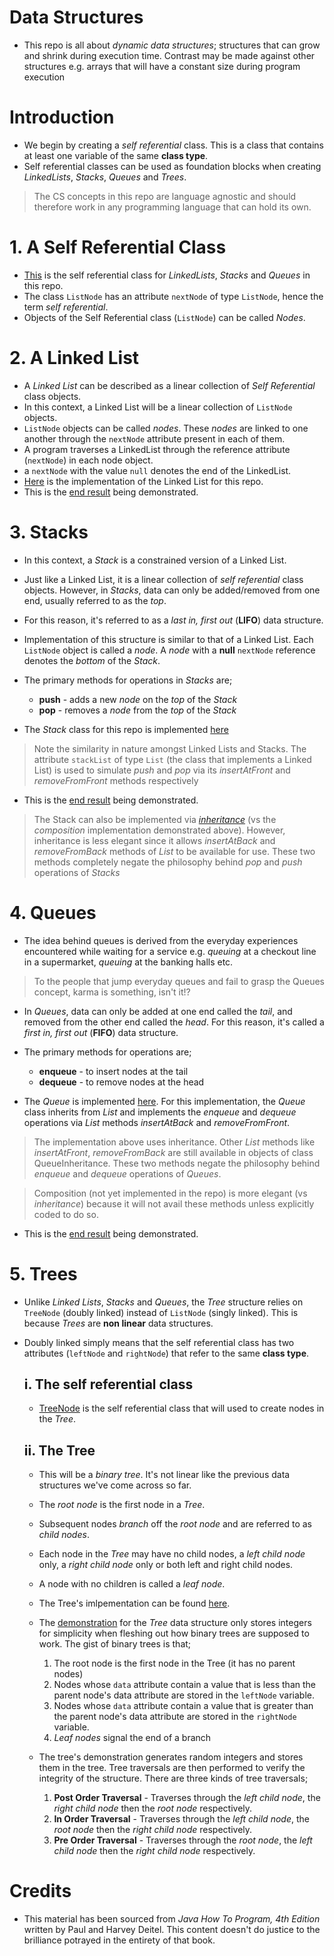 # Data Structures
* This repo is all about _dynamic data structures_; structures that can grow and shrink during execution time. Contrast may be made against other structures e.g. arrays that will have a constant size during program execution

# Introduction
* We begin by creating a *self referential* class. This is a class that contains at least one variable of the same **class type**.
* Self referential classes can be used as foundation blocks when creating _LinkedLists_, _Stacks_, _Queues_ and _Trees_.

> The CS concepts in this repo are language agnostic and should therefore work in any programming language that can hold its own.

# 1. A Self Referential Class
* [This](https://github.com/andela-lkabui/sturdy-octo-happiness/blob/master/src/com/deitel/jhtp4/ch19/ListNode.java) is the self referential class for _LinkedLists_, _Stacks_ and _Queues_ in this repo.
* The class `ListNode` has an attribute `nextNode` of type `ListNode`, hence the term _self referential_.
* Objects of the Self Referential class (`ListNode`) can be called _Nodes_.

# 2. A Linked List
* A _Linked List_ can be described as a linear collection of _Self Referential_ class objects.
* In this context, a Linked List will be a linear collection of `ListNode` objects.
* `ListNode` objects can be called _nodes_. These _nodes_ are linked to one another through the `nextNode` attribute present in each of them.
* A program traverses a LinkedList through the reference attribute (`nextNode`) in each node object.
* a `nextNode` with the value `null` denotes the end of the LinkedList.
* [Here](https://github.com/andela-lkabui/sturdy-octo-happiness/blob/master/src/com/deitel/jhtp4/ch19/List.java) is the implementation of the Linked List for this repo.
* This is the [end result](https://github.com/andela-lkabui/sturdy-octo-happiness/blob/master/ListTest.java) being demonstrated.

# 3. Stacks
* In this context, a _Stack_ is a constrained version of a Linked List.
* Just like a Linked List, it is a linear collection of _self referential_ class objects. However, in _Stacks_, data can only be added/removed from one end, usually referred to as the _top_.
* For this reason, it's referred to as a _last in, first out_ (**LIFO**) data structure.
* Implementation of this structure is similar to that of a Linked List. Each `ListNode` object is called a _node_. A _node_ with a **null** `nextNode` reference denotes the _bottom_ of the _Stack_.
* The primary methods for operations in _Stacks_ are;
  * **push** - adds a new _node_ on the _top_ of the _Stack_
  * **pop** - removes a _node_ from the _top_ of the _Stack_

* The _Stack_ class for this repo is implemented [here](https://github.com/andela-lkabui/sturdy-octo-happiness/blob/master/src/com/deitel/jhtp4/ch19/StackComposition.java)

 > Note the similarity in nature amongst Linked Lists and Stacks. The attribute `stackList` of type `List` (the class that implements a Linked List) is used to simulate *push* and *pop* via its *insertAtFront* and *removeFromFront* methods respectively

* This is the [end result](https://github.com/andela-lkabui/sturdy-octo-happiness/blob/master/StackCompositionTest.java) being demonstrated.

 > The Stack can also be implemented via [_inheritance_](https://github.com/andela-lkabui/sturdy-octo-happiness/blob/master/src/com/deitel/jhtp4/ch19/StackInheritance.java) (vs the _composition_ implementation demonstrated above). However, inheritance is less elegant since it allows *insertAtBack* and *removeFromBack* methods of *List* to be available for use. These two methods completely negate the philosophy behind _pop_ and _push_ operations of _Stacks_

# 4. Queues
* The idea behind queues is derived from the everyday experiences encountered while waiting for a service e.g. _queuing_ at a checkout line in a supermarket, _queuing_ at the banking halls etc.

> To the people that jump everyday queues and fail to grasp the Queues concept, karma is something, isn't it!?

* In _Queues_, data can only be added at one end called the _tail_, and removed from the other end called the _head_. For this reason, it's called a _first in, first out_ (**FIFO**) data structure.
* The primary methods for operations are;
  * **enqueue** - to insert nodes at the tail
  * **dequeue** - to remove nodes at the head

* The _Queue_ is implemented [here](https://github.com/andela-lkabui/sturdy-octo-happiness/blob/master/src/com/deitel/jhtp4/ch19/QueueInheritance.java). For this implementation, the _Queue_ class inherits from _List_ and implements the *enqueue* and *dequeue* operations via _List_ methods _insertAtBack_ and _removeFromFront_.

 > The implementation above uses inheritance. Other _List_ methods like *insertAtFront*, *removeFromBack* are still available in objects of class QueueInheritance. These two methods negate the philosophy behind _enqueue_ and _dequeue_ operations of _Queues_.

 > Composition (not yet implemented in the repo) is more elegant (vs _inheritance_) because it will not avail these methods unless explicitly coded to do so.

* This is the [end result](https://github.com/andela-lkabui/sturdy-octo-happiness/blob/master/QueueInheritanceTest.java) being demonstrated.

# 5. Trees
* Unlike _Linked Lists_, _Stacks_ and _Queues_, the _Tree_ structure relies on `TreeNode` (doubly linked) instead of `ListNode` (singly linked). This is because _Trees_ are **non linear** data structures.
* Doubly linked simply means that the self referential class has two attributes (`leftNode` and `rightNode`) that refer to the same **class type**.

  ## i. The self referential class
  * [TreeNode](https://github.com/andela-lkabui/sturdy-octo-happiness/blob/master/src/com/deitel/jhtp4/ch19/TreeNode.java) is the self referential class that will used to create nodes in the _Tree_.
  
  ## ii. The Tree
  * This will be a _binary tree_. It's not linear like the previous data structures we've come across so far.
  * The _root node_ is the first node in a _Tree_.
  * Subsequent nodes _branch_ off the _root node_ and are referred to as _child nodes_.
  * Each node in the _Tree_ may have no child nodes, a _left child node_ only, a _right child node_ only or both left and right child nodes.
  * A node with no children is called a _leaf node_.
  
  * The Tree's imlpementation can be found [here](https://github.com/andela-lkabui/sturdy-octo-happiness/blob/master/src/com/deitel/jhtp4/ch19/Tree.java).
  * The [demonstration](https://github.com/andela-lkabui/sturdy-octo-happiness/blob/master/TreeTest.java) for the _Tree_ data structure only stores integers for simplicity when fleshing out how binary trees are supposed to work. The gist of binary trees is that;
    1. The root node is the first node in the Tree (it has no parent nodes)
	2. Nodes whose `data` attribute contain a value that is less than the parent node's data attribute are stored in the `leftNode` variable.
	3. Nodes whose `data` attribute contain a value that is greater than the parent node's data attribute are stored in the `rightNode` variable.
	4. _Leaf nodes_ signal the end of a branch


  * The tree's demonstration generates random integers and stores them in the tree. Tree traversals are then performed to verify the integrity of the structure. There are three kinds of tree traversals;
    1. **Post Order Traversal** - Traverses through the _left child node_, the _right child node_ then the _root node_ respectively.
    2. **In Order Traversal** - Traverses through the _left child node_, the _root node_ then the _right child node_ respectively.
    3. **Pre Order Traversal** - Traverses through the _root node_, the _left child node_ then the _right child node_ respectively.

# Credits
* This material has been sourced from _Java How To Program, 4th Edition_ written by Paul and Harvey Deitel. This content doesn't do justice to the brilliance potrayed in the entirety of that book.
